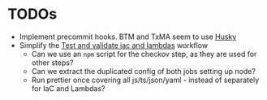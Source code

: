 # TODOs

* Implement precommit hooks. BTM and TxMA seem to use [Husky](https://typicode.github.io/husky)
* Simplify the [Test and validate iac and lambdas](../.github/workflows/test-and-validate.yml) workflow
    * Can we use an `npm` script for the checkov step, as they are used for other steps?
    * Can we extract the duplicated config of both jobs setting up node?
    * Run prettier once covering all js/ts/json/yaml - instead of separately for IaC and Lambdas?
